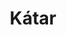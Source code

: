 ---
title: Kátar
date: 
draft: false

# descripcion
description : Argolla de plata pasante cierre italiano

materials: Plata 925

color: Plateado

dimensions: 1,8cm diam

code: 01-11-0461

type: "Aros"

categories: []

price: $4.350,00

# Images
# first image will be shown in the product page
images:
  # - image: "images/path_to_image"
  # La ubicacion de las imagenes es imagenes/Aros/Aros.Argollas/01-11-0461-katar
  - image: "./images/aros/argollas/01-11-0461_a.JPG"
  - image: "./images/aros/argollas/01-11-0461_b.JPG"
---